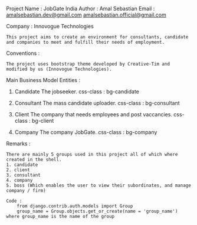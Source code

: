 Project Name        : JobGate India
Author              : Amal Sebastian
Email               : amalsebastian.dev@gmail.com
                      amalsebastian.official@gmail.com

Company             : Innovogue Technologies

    This project aims to create an environment for consultants, candidate and companies to meet and fulfill their needs of employment.

Conventions :

    The project uses bootstrap theme developed by Creative-Tim and modified by us (Innovogue Technologies).

Main Business Model Entities :

1. Candidate
    The jobseeker.
    css-class : bg-candidate

2. Consultant
    The mass candidate uploader.
    css-class : bg-consultant

3. Client
    The company that needs employees and post vaccancies.
    css-class : bg-client

4. Company
    The company JobGate.
    css-class : bg-company
    
Remarks :

	There are mainly 5 groups used in this project all of which where created in the shell.
	1. candidate
	2. client
	3. consultant
	4. company
	5. boss (Which enables the user to view their subordinates, and manage company / firm)
	
	Code :
		from django.contrib.auth.models import Group
		group_name = Group.objects.get_or_create(name = 'group_name')
	where group_name is the name of the group
